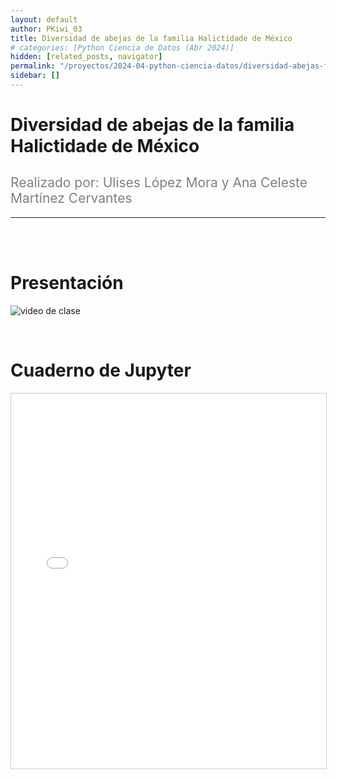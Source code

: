 ```yaml
---
layout: default
author: PKiwi_03
title: Diversidad de abejas de la familia Halictidade de México
# categories: [Python Ciencia de Datos (Abr 2024)]
hidden: [related_posts, navigator]
permalink: "/proyectos/2024-04-python-ciencia-datos/diversidad-abejas-familia-halictidade-mexico.html"
sidebar: []
---
```


# Diversidad de abejas de la familia Halictidade de México
<h2 style="color: gray; font-weight: normal;">
Realizado por:  Ulises López Mora y Ana Celeste Martínez Cervantes
</h2>

---

<br><br>

# Presentación

![video de clase](https://youtu.be/K5ug0qz2ND0?si=ERiSMj6J3fhtdWr7)

<br>

# Cuaderno de Jupyter

<iframe 
    src="/assets/html/ulises_lopez.html" 
    width="100%" 
    height="600" 
    style="border: 1px solid #ccc;"
></iframe>